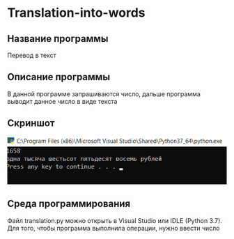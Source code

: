 # Translation-into-words
## Название программы
Перевод в текст
## Описание программы
В данной программе запрашиваются число, дальше программа выводит данное число в виде текста
## Скриншот
![Alt-текст](https://github.com/polsha196/Translation-into-words/blob/main/%D1%81%D0%BA%D1%80%D0%B8%D0%BD%D1%88%D0%BE%D1%82%20%D0%BF%D1%80%D0%B0%D0%B3%D1%80%D0%B0%D0%BC%D0%BC%D1%8B.png?raw=true)
## Среда программирования
Файл translation.py можно открыть в Visual Studio или IDLE (Python 3.7). Для того, чтобы программа выполнила операции, нужно ввести число
